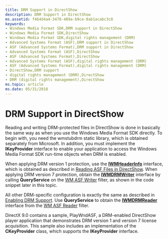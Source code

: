 ```yaml
---
title: DRM Support in DirectShow
description: DRM Support in DirectShow
ms.assetid: f464d4a4-3478-489a-b9ce-8ab1acabc3c8
keywords:
- Windows Media Format SDK,DRM support in DirectShow
- Windows Media Format SDK,DirectShow
- Windows Media Format SDK,digital rights management (DRM)
- Advanced Systems Format (ASF),DRM support in DirectShow
- ASF (Advanced Systems Format),DRM support in DirectShow
- Advanced Systems Format (ASF),DirectShow
- ASF (Advanced Systems Format),DirectShow
- Advanced Systems Format (ASF),digital rights management (DRM)
- ASF (Advanced Systems Format),digital rights management (DRM)
- DirectShow,DRM support
- digital rights management (DRM),DirectShow
- DRM (digital rights management),DirectShow
ms.topic: article
ms.date: 05/31/2018
---
```


# DRM Support in DirectShow

Reading and writing DRM-protected files in DirectShow is done in basically the same way as when you use the Windows Media Format SDK directly. To begin with, you need the wmstubdrm static library, which is obtained separately from Microsoft. In addition, you must implement the **IKeyProvider** interface to enable your application to access the Windows Media Format SDK run-time objects when DRM is enabled.

When applying DRM version 1 protection, use the [**IWMHeaderInfo**](/windows/desktop/api/wmsdkidl/nn-wmsdkidl-iwmheaderinfo) interface, which is obtained as described in [Reading ASF Files in DirectShow](reading-asf-files-in-directshow.md). When applying DRM version 7 protection, obtain the [**IWMDRMWriter**](/windows/desktop/api/wmsdkidl/nn-wmsdkidl-iwmdrmwriter) interface by calling **QueryService** on the [WM ASF Writer](wm-asf-writer-filter.md) filter, as shown in the code snippet later in this topic.

All other DRM-specific configuration is exactly the same as described in [Enabling DRM Support](enabling-drm-support.md). Use **QueryService** to obtain the [**IWMDRMReader**](/windows/desktop/api/wmsdkidl/nn-wmsdkidl-iwmdrmreader) interface from the [WM ASF Reader](wm-asf-reader-filter.md) filter.

DirectX 9.0 contains a sample, PlayWndASF, a DRM-enabled DirectShow player application that demonstrates DRM version 1 and version 7 license acquisition. This sample also includes an implementation of the **CKeyProvider** class, which supports the **IKeyProvider** interface.

 

 




